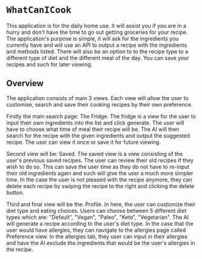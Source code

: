 # ``WhatCanICook``

This application is for the daily home use. It will assist you if you are in a hurry and don't have the time to go out getting groceries for your recipe. The application's purpose is simple, it will ask for the ingredients you currently have and will use an API to output a recipe with the ingredients and methods listed. There will also be an option to to the recipe type to a different type of diet and the different meal of the day. You can save your recipes and such for later viewing.

## Overview

The application consists of main 3 views. Each view will allow the user to customise, search and save their cooking recipes by their own preference.

Firstly the main search page: The Fridge.
The fridge is a view for the user to input their own ingredients into the list and click generate. The user will have to choose what time of meal their recipe will be. The AI will then search for the recipe with the given ingredients and output the suggested recipe. The user can view it once or save it for future viewing.

Second view will be: Saved.
The saved view is a view consisting of the user's previous saved recipes. The user can review their old recipes if they wish to do so. This can save the user time as they do not have to re-input their old ingredients again and such will give the user a much more simpler time. In the case the user is not pleased with the recipe anymore, they can delete each recipe by swiping the recipe to the right and clicking the delete button.

Third and final view will be the: Profile.
In here, the user can customize their diet type and eating choices. Users can choose between 5 different diet types which are: "Default", "Vegan", "Paleo", "Keto", "Vegetarian". The AI will generate a recipe according to the user's diet type. In the case that the user would have allergies, they can navigate to the allergies page called Preference view. In the allergies tab, they user can input in their allergies and have the AI exclude the ingredients that would be the user's allergies in the recipe. 
